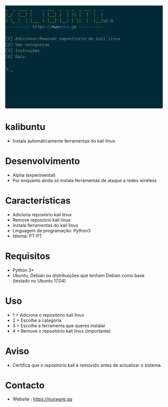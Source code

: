 ![kalibuntu](https://github.com/kadu247/kalibuntu/blob/master/img/menu_inicial.png)
# kalibuntu
- Instala automáticamente ferramentas do kali linux

# Desenvolvimento
- Alpha (experimental)
- Por enquanto ainda só instala ferramentas de ataque a redes wireless

# Características
- Adiciona reposiório kali linux
- Remove reposiório kali linux
- Instala ferramentas do kali linux
- Linguagem de programação: Python3
- Idioma: PT-PT

# Requisitos
- Python 3+
- Ubuntu, Debian ou distribuições que tenham Debian como base (testado no Ubuntu 17.04)

# Uso
- 1 > Adiciona o repositório kali linux
- 2 > Escolhe a categoria
- 3 > Escolhe a ferramenta que queres instalar
- 4 > Remove o repositório kali linux (importante)

# Aviso
- Certifica que o repositório kali é removido antes de actualizar o sistema.

# Contacto
- Website : https://nuxware.gq
